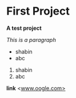 # First Project

**A test project**

*This is a paragraph*

- shabin
- abc

1. shabin
2. abc

**link**
 <www.oogle.com>

 
  
